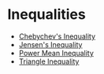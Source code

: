 # Inequalities

- [Chebychev's Inequality](inequalities/chebychev_inequality.md)
- [Jensen's Inequality](inequalities/jensen.md)
- [Power Mean Inequality](inequalities/power_mean.md)
- [Triangle Inequality](inequalities/triangle.md)